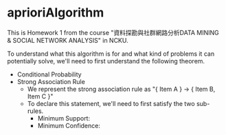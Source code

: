 # aprioriAlgorithm
This is Homework 1 from the course "資料探勘與社群網路分析DATA MINING & SOCIAL NETWORK ANALYSIS" in NCKU.

To understand what this algorithm is for and what kind of problems it can potentially solve, we'll need to first understand the following theorem.
- Conditional Probability
- Strong Association Rule
  - We represent the strong association rule as "{ Item A } -> { Item B, Item C }"
  - To declare this statement, we'll need to first satisfy the two sub-rules.
    - Minimum Support:
    - Minimum Confidence:
